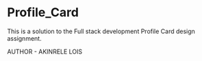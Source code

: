 # Profile_Card

This is a solution to the Full stack development Profile Card design assignment.

AUTHOR - AKINRELE LOIS

